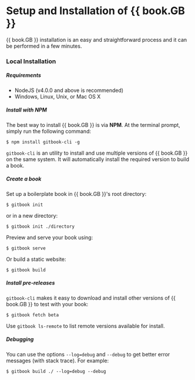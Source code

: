 # Setup and Installation of {{ book.GB }}

{{ book.GB }} installation is an easy and straightforward process and it can be performed in a few minutes.

### Local Installation

##### Requirements

* NodeJS (v4.0.0 and above is recommended)
* Windows, Linux, Unix, or Mac OS X

##### Install with NPM

The best way to install {{ book.GB }} is via **NPM**. At the terminal prompt, simply run the following command:

```
$ npm install gitbook-cli -g
```

`gitbook-cli` is an utility to install and use multiple versions of {{ book.GB }} on the same system. It will automatically install the required version to build a book.

##### Create a book

Set up a boilerplate book in {{ book.GB }}'s root directory:

```
$ gitbook init
```

or in a new directory:

```
$ gitbook init ./directory
```

Preview and serve your book using:

```
$ gitbook serve
```

Or build a static website:

```
$ gitbook build
```

##### Install pre-releases

`gitbook-cli` makes it easy to download and install other versions of {{ book.GB }} to test with your book:

```
$ gitbook fetch beta
```

Use `gitbook ls-remote` to list remote versions available for install.

##### Debugging

You can use the options `--log=debug` and `--debug` to get better error messages (with stack trace). For example:

```
$ gitbook build ./ --log=debug --debug
```
